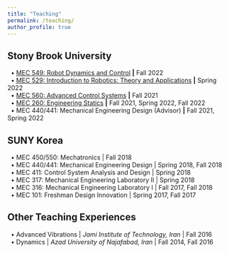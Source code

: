 ```yaml
---
title: "Teaching"
permalink: /teaching/
author_profile: true
---
```


## Stony Brook University
&nbsp; • [MEC 549: Robot Dynamics and Control](/teaching/MEC549) **\|** Fall 2022 \
&nbsp; • [MEC 529: Introduction to Robotics: Theory and Applications](/teaching/MEC529) **\|** Spring 2022 \
&nbsp; • [MEC 560: Advanced Control Systems](/teaching/MEC560) **\|** Fall 2021 \
&nbsp; • [MEC 260: Engineering Statics](/teaching/MEC260) **\|** Fall 2021, Spring 2022, Fall 2022 \
&nbsp; • MEC 440/441: Mechanical Engineering Design (Advisor) **\|** Fall 2021, Spring 2022

## SUNY Korea
&nbsp; • MEC 450/550: Mechatronics \| Fall 2018 \
&nbsp; • MEC 440/441: Mechanical Engineering Design \| Spring 2018, Fall 2018 \
&nbsp; • MEC 411: Control System Analysis and Design \| Spring 2018 \
&nbsp; • MEC 317: Mechanical Engineering Laboratory II \| Spring 2018 \
&nbsp; • MEC 316: Mechanical Engineering Laboratory I \| Fall 2017, Fall 2018 \
&nbsp; • MEC 101: Freshman Design Innovation \| Spring 2017, Fall 2017


## Other Teaching Experiences
&nbsp; • Advanced Vibrations \| *Jami Institute of Technology, Iran* \| Fall 2016 \
&nbsp; • Dynamics \| *Azad University of Najafabad, Iran* \| Fall 2014, Fall 2016

